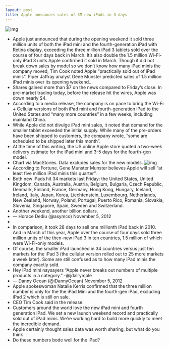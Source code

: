```yaml
---
layout: post
title: Apple announces sales of 3M new iPads in 3 days
---
```

![img](http://media.idownloadblog.com/wp-content/uploads/2012/10/iPad-mini-three-up-front-back-profile-black.jpg)
* Apple just announced that during the opening weekend it sold three million units of both the iPad mini and the fourth-generation iPad with Retina display, exceeding the three million iPad 3 tablets sold over the course of four days back in March. It’s also double the 1.5 million Wi-Fi-only iPad 3 units Apple confirmed it sold in March. Though it did not break down sales by model so we don’t know how many iPad minis the company moved, Tim Cook noted Apple “practically sold out of iPad minis”. Piper Jaffray analyst Gene Munster predicted sales of 1.5 million iPad minis over its opening weekend…
* Shares gained more than $7 on the news compared to Friday’s close. In pre-market trading today, before the release hit the wires, Apple was down nearly $4.
* According to a media release, the company is on pace to bring the Wi-Fi + Cellular versions of both iPad mini and fourth-generation iPad to the United States and “many more countries” in a few weeks, including mainland China.
* While Apple did not divulge iPad mini sales, it noted that demand for the smaller tablet exceeded the initial supply. While many of the pre-orders have been shipped to customers, the company wrote, “some are scheduled to be shipped later this month”.
* At the time of this writing, the US online Apple store quoted a two-week delivery estimate for the iPad mini and 3-5 days for the fourth-gen model.
* Chart via MacStories. Data excludes sales for the new models.
![img](http://media.idownloadblog.com/wp-content/uploads/2012/11/iPad-sales-20121105-MacStories.png)
* According to Fortune, Gene Munster Munster believes Apple will sell “at least five million iPad minis this quarter”.
* Both new iPads hit 34 markets last Friday: the United States, United Kingdom, Canada, Australia, Austria, Belgium, Bulgaria, Czech Republic, Denmark, Finland, France, Germany, Hong Kong, Hungary, Iceland, Ireland, Italy, Japan, Korea, Liechtenstein, Luxembourg, Netherlands, New Zealand, Norway, Poland, Portugal, Puerto Rico, Romania, Slovakia, Slovenia, Singapore, Spain, Sweden and Switzerland.
* Another weekend, another billion dollars.
* — Horace Dediu (@asymco) November 5, 2012
*  
* In comparison, it took 28 days to sell one millionth iPad back in 2010. And in March of this year, Apple over the course of four days sold three million units of the then-new iPad 3 in ten countries, 1.5 million of which were Wi-Fi-only models.
* Of course, the smaller iPad launched in 34 countries versus just ten markets for the iPad 3 (the cellular version rolled out to 25 more markets a week later). Some are still confused as to how many iPad minis the company exactly sold.
* Hey iPad mini naysayers “Apple never breaks out numbers of multiple products in a category.” -@jdalrymple
* — Danny Ocean (@iDannyOcean) November 5, 2012
* Apple spokeswoman Natalie Kerris confirmed that the three million number is only for the the iPad Mini and the fourth-gen iPad, excluding iPad 2 which is still on sale.
* CEO Tim Cook said in the release:
* Customers around the world love the new iPad mini and fourth generation iPad. We set a new launch weekend record and practically sold out of iPad minis. We’re working hard to build more quickly to meet the incredible demand.
* Apple certainly thought sales data was worth sharing, but what do you think
* Do these numbers bode well for the iPad?

